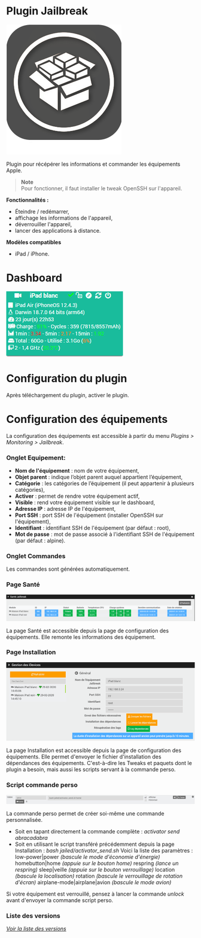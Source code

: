 Plugin Jailbreak
=============

![Logo plugin](../assets/images/Jailbreak_icon.png "Logo plugin")

Plugin pour récépérer les informations et commander les équipements Apple.

> **Note**  
> Pour fonctionner, il faut installer le tweak OpenSSH sur l'appareil.

**Fonctionnalités :**

- Éteindre / redémarrer,
- affichage les informations de l'appareil,
- déverrouiller l'appareil,
- lancer des applications à distance.

**Modèles compatibles**
- iPad / iPhone.

Dashboard
=========

![Visuel du dashboard](../assets/images/Dashboard.png "Visuel du dashboard")

Configuration du plugin
=======================

Après téléchargement du plugin, activer le plugin.

Configuration des équipements
=============================

La configuration des équipements est accessible à partir du menu *Plugins > Monitoring > Jailbreak*.

### Onglet Equipement:

-   **Nom de l'équipement** : nom de votre équipement,
-   **Objet parent** : indique l’objet parent auquel appartient l’équipement,
-   **Catégorie** : les catégories de l’équipement (il peut appartenir à plusieurs catégories),
-   **Activer** : permet de rendre votre équipement actif,
-   **Visible** : rend votre équipement visible sur le dashboard,
-   **Adresse IP** : adresse IP de l'équipement,
-   **Port SSH** : port SSH de l'équipement (installer OpenSSH sur l'équipement),
-   **Identifiant** : identifiant SSH de l'équipement (par défaut : root),
-   **Mot de passe** : mot de passe associé à l'identifiant SSH de l'équipement (par défaut : alpine).

### Onglet Commandes

Les commandes sont générées automatiquement.

### Page Santé

![Page santé](../assets/images/jailbreak_screenshot2.png "Page Santé")

La page Santé est accessible depuis la page de configuration des équipements.
Elle remonte les informations des équipement.

### Page Installation

![Page Installation](../assets/images/jailbreak_screenshot1.png "Page Installation")

La page Installation est accessible depuis la page de configuration des équipements.
Elle permet d'envoyer le fichier d'installation des dépendances des équipements.
C'est-à-dire les Tweaks et paquets dont le plugin a besoin, mais aussi les scripts servant à la commande perso.

### Script commande perso

![Script commande perso](../assets/images/jailbreak_screenshot3.png "Script commande perso")

La commande perso permet de créer soi-même une commande personnalisée.
* Soit en tapant directement la commande complète : *activator send abracadabra*
* Soit en utilisant le script transféré précédemment depuis la page Installation : *bash jailed/activator_send.sh* *<parametre>*
Voici la liste des paramètres :
low-power|power *(bascule le mode d'économie d'énergie)*
homebutton|home *(appuie sur le bouton home)*
respring *(lance un respring)*
sleep|veille *(appuie sur le bouton verrouillage)*
location *(bascule la localisation)*
rotation *(bascule le verrouillage de rotation d'écran)*
airplane-mode|airplane|avion *(bascule le mode avion)*
  
Si votre équipement est verrouillé, pensez à lancer la commande *unlock* avant d'envoyer la commande script perso.
    
### Liste des versions

*[Voir la liste des versions](changelog.md)*
